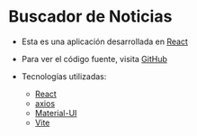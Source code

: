 # Buscador de Noticias

- Esta es una aplicación desarrollada en [React](https://reactjs.org/)
- Para ver el código fuente, visita [GitHub](https://github.com/Dsp5502/noticias-api)

- Tecnologías utilizadas:
  - [React](https://reactjs.org/)
  - [axios](https://www.npmjs.com/package/axios)
  - [Material-UI](https://material-ui.com/)
  - [Vite](https://vite.net/)
